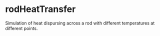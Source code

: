 # rodHeatTransfer
Simulation of heat dispursing across a rod with different temperatures at different points.
